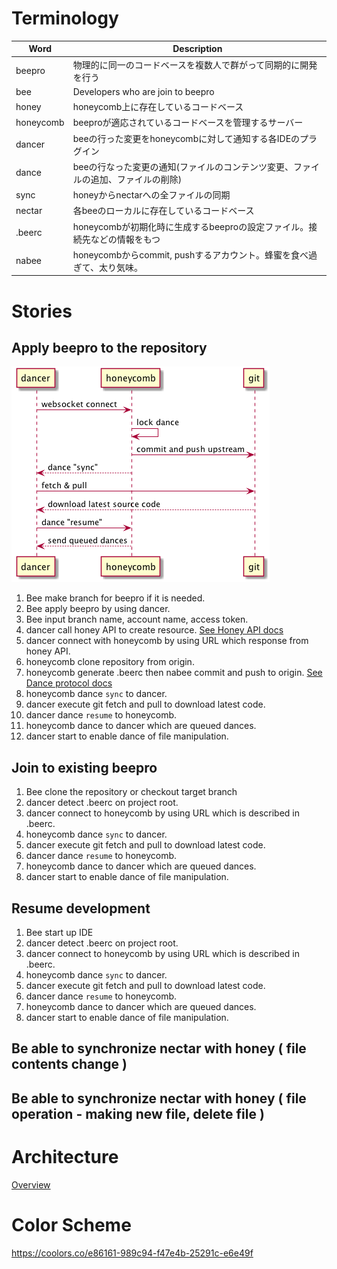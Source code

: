 # Terminology
|Word|Description|
|----|-----------|
|beepro|物理的に同一のコードベースを複数人で群がって同期的に開発を行う|
|bee| Developers who are join to beepro |
|honey|honeycomb上に存在しているコードベース|
|honeycomb|beeproが適応されているコードベースを管理するサーバー|
|dancer|beeの行った変更をhoneycombに対して通知する各IDEのプラグイン|
|dance|beeの行なった変更の通知(ファイルのコンテンツ変更、ファイルの追加、ファイルの削除)|
|sync|honeyからnectarへの全ファイルの同期|
|nectar|各beeのローカルに存在しているコードベース|
|.beerc|honeycombが初期化時に生成するbeeproの設定ファイル。接続先などの情報をもつ|
|nabee|honeycombからcommit, pushするアカウント。蜂蜜を食べ過ぎて、太り気味。|

# Stories
## Apply beepro to the repository
![processes](https://raw.githubusercontent.com/beepro/beepro-docs/master/sync.png)
1. Bee make branch for beepro if it is needed.
2. Bee apply beepro by using dancer.
3. Bee input branch name, account name, access token.
4. dancer call honey API to create resource. [See Honey API docs](https://github.com/beepro/beepro-docs/blob/master/HONEY.md)
5. dancer connect with honeycomb by using URL which response from honey API.
6. honeycomb clone repository from origin.
7. honeycomb generate .beerc then nabee commit and push to origin.
[See Dance protocol docs](https://github.com/beepro/beepro-docs/blob/master/DANCE_PROTOCOL.md)
8. honeycomb dance `sync` to dancer.
9. dancer execute git fetch and pull to download latest code.
10. dancer dance `resume` to honeycomb.
11. honeycomb dance to dancer which are queued dances.
12. dancer start to enable dance of file manipulation.

## Join to existing beepro
1. Bee clone the repository or checkout target branch
2. dancer detect .beerc on project root.
3. dancer connect to honeycomb by using URL which is described in .beerc.
4. honeycomb dance `sync` to dancer.
5. dancer execute git fetch and pull to download latest code.
6. dancer dance `resume` to honeycomb.
7. honeycomb dance to dancer which are queued dances.
8. dancer start to enable dance of file manipulation.

## Resume development
1. Bee start up IDE
2. dancer detect .beerc on project root.
3. dancer connect to honeycomb by using URL which is described in .beerc.
4. honeycomb dance `sync` to dancer.
5. dancer execute git fetch and pull to download latest code.
6. dancer dance `resume` to honeycomb.
7. honeycomb dance to dancer which are queued dances.
8. dancer start to enable dance of file manipulation.


## Be able to synchronize nectar with honey ( file contents change )

## Be able to synchronize nectar with honey ( file operation - making new file, delete file )

# Architecture
[Overview](https://github.com/beepro/beepro-docs/blob/master/beepro-overview.pdf)

# Color Scheme
https://coolors.co/e86161-989c94-f47e4b-25291c-e6e49f
